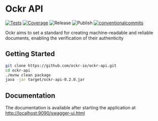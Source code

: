 # Ockr API

<p align="left">
<a href="https://ockr-io.github.io/ockr-api/coverage-report/"><img alt="Tests" src="https://github.com/ockr-io/ockr-api/actions/workflows/tests.yaml/badge.svg?branch=main" /></a>
<a href="https://ockr-io.github.io/ockr-api/coverage-report/"><img alt="Coverage" src="https://ockr-io.github.io/ockr-api/badges/jacoco.svg" /></a>
<img alt="Release" src="https://github.com/ockr-io/ockr-api/actions/workflows/release.yaml/badge.svg?branch=main" />
<img alt="Publish" src="https://github.com/ockr-io/ockr-api/actions/workflows/publish.yaml/badge.svg?branch=main" />
<a href="https://conventionalcommits.org"><img alt="conventionalcommits" src="https://img.shields.io/badge/Conventional%20Commits-1.0.0-%23FE5196?logo=conventionalcommits" /></a>
</p>

Ockr aims to set a standard for creating machine-readable and reliable documents, enabling the verification of their authenticity

## Getting Started

```zsh
git clone https://github.com/ockr-io/ockr-api.git
cd ockr-api
./mvnw clean package
java -jar target/ockr-api-0.2.0.jar
```

## Documentation

The documentation is available after starting the application at [http://localhost:9090/swagger-ui.html](http://localhost:9090/swagger-ui.html)
